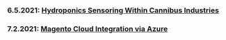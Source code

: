 ### 6.5.2021: [Hydroponics Sensoring Within Cannibus Industries](https://optimchain.github.io/Main/Blog/Hydroponics_Sensoring.html)

### 7.2.2021: [Magento Cloud Integration via Azure](https://optimchain.github.io/Main/Blog/Magento_Azure.html)
